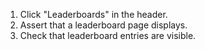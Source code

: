 1. Click "Leaderboards" in the header.
2. Assert that a leaderboard page displays.
3. Check that leaderboard entries are visible.